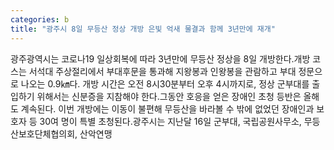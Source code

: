 ```yaml
---
categories: b
title: "광주시 8일 무등산 정상 개방 은빛 억새 물결과 함께 3년만에 재개"
---
```

광주광역시는 코로나19 일상회복에 따라 3년만에 무등산 정상을 8일 개방한다.개방 코스는 서석대 주상절리에서 부대후문을 통과해 지왕봉과 인왕봉을 관람하고 부대 정문으로 나오는 0.9㎞다. 개방 시간은 오전 8시30분부터 오후 4시까지로, 정상 군부대를 출입하기 위해서는 신분증을 지참해야 한다.그동안 호응을 얻은 장애인 초청 등반은 올해도 계속된다. 이번 개방에는 이동이 불편해 무등산을 바라볼 수 밖에 없었던 장애인과 보호자 등 30여 명이 특별 초청된다.광주시는 지난달 16일 군부대, 국립공원사무소, 무등산보호단체협의회, 산악연맹